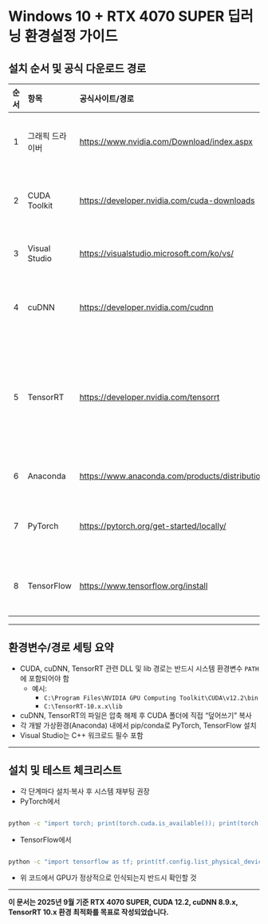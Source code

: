 # Windows 10 + RTX 4070 SUPER 딥러닝 환경설정 가이드

## 설치 순서 및 공식 다운로드 경로

| 순서 | 항목        | 공식사이트/경로                                  | 설치/설정 방법 요약                                         | 환경변수/경로 설정 주의사항                          |
|:---:|:-----------|:-------------------------------------------------|:-----------------------------------------------------------|:----------------------------------------------------|
| 1   | 그래픽 드라이버 | https://www.nvidia.com/Download/index.aspx       | Studio/Game Ready 535.xx 이상, 설치 프로그램 실행           | 자동 설정 (별도 설정 필요 없음)                      |
| 2   | CUDA Toolkit   | https://developer.nvidia.com/cuda-downloads      | 12.2 (Windows 10), 설치 파일 실행                          | 설치 시 자동으로 `C:\Program Files\NVIDIA GPU Computing Toolkit\CUDA\v12.2\bin` 등이 PATH에 등록됨 |
| 3   | Visual Studio  | https://visualstudio.microsoft.com/ko/vs/        | Community 2022, C++ 워크로드 반드시 선택                   | 자동 설정 (CUDA, TensorRT, cuDNN 빌드시 MSVC 필요)    |
| 4   | cuDNN          | https://developer.nvidia.com/cudnn               | CUDA 12.x 대응 8.9.x zip 다운로드, 압축해제 후 파일 복사    | 압축해제한 `bin`, `include`, `lib\x64`의 파일을 CUDA 설치 폴더(`v12.2`) 내 같은 폴더에 “덮어쓰기”  |
| 5   | TensorRT       | https://developer.nvidia.com/tensorrt            | CUDA 12.x, Windows용 zip 다운로드, 압축해제 후 복사         | ① lib, include 폴더를 CUDA/프로젝트 경로에 추가<br>② lib 폴더(예: `C:\TensorRT-10.x.x\lib`)를 환경변수 PATH에 추가<br>③ 일부 DLL은 CUDA bin에도 복사하면 오류 예방됨|
| 6   | Anaconda       | https://www.anaconda.com/products/distribution   | 설치 후 터미널에서 가상환경 생성 권장                      | 자동 설정, 가상환경 활성화 필요                      |
| 7   | PyTorch        | https://pytorch.org/get-started/locally/         | pip/conda에서 CUDA 12.2 (cu122)용 명령 사용                | 가상환경 내에서 설치, CUDA DLL 인식 위해 PATH 환경변수(위단계) 세팅 필수 |
| 8   | TensorFlow     | https://www.tensorflow.org/install               | pip install tensorflow<br>(최신버전 자동 CUDA 12.2 지원)    | cuDNN/CUDA DLL 인식 못하면<br>환경변수 활성 확인 필수  |

---

## 환경변수/경로 세팅 요약

- CUDA, cuDNN, TensorRT 관련 DLL 및 lib 경로는 반드시 시스템 환경변수 `PATH`에 포함되어야 함  
  - 예시:  
    - `C:\Program Files\NVIDIA GPU Computing Toolkit\CUDA\v12.2\bin`
    - `C:\TensorRT-10.x.x\lib`
- cuDNN, TensorRT의 파일은 압축 해제 후 CUDA 폴더에 직접 “덮어쓰기” 복사
- 각 개발 가상환경(Anaconda) 내에서 pip/conda로 PyTorch, TensorFlow 설치
- Visual Studio는 C++ 워크로드 필수 포함

---

## 설치 및 테스트 체크리스트

- 각 단계마다 설치·복사 후 시스템 재부팅 권장
- PyTorch에서  

```cmd

python -c "import torch; print(torch.cuda.is_available()); print(torch.cuda.get_device_name(0))"

```

- TensorFlow에서  


```cmd

python -c "import tensorflow as tf; print(tf.config.list_physical_devices('GPU'))"

```

- 위 코드에서 GPU가 정상적으로 인식되는지 반드시 확인할 것

---

**이 문서는 2025년 9월 기준 RTX 4070 SUPER, CUDA 12.2, cuDNN 8.9.x, TensorRT 10.x 환경 최적화를 목표로 작성되었습니다.**
